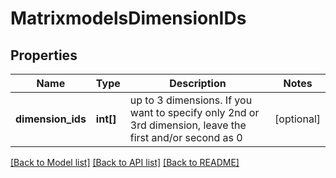 # MatrixmodelsDimensionIDs

## Properties
Name | Type | Description | Notes
------------ | ------------- | ------------- | -------------
**dimension_ids** | **int[]** | up to 3 dimensions. If you want to specify only 2nd or 3rd dimension, leave the first and/or second as 0 | [optional] 

[[Back to Model list]](../README.md#documentation-for-models) [[Back to API list]](../README.md#documentation-for-api-endpoints) [[Back to README]](../README.md)


